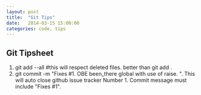 ```yaml
---
layout: post
title:  "Git Tips"
date:   2014-03-15 15:00:00
categories: code, tips
---
```



Git Tipsheet
------------
1. git add --all #this will respect deleted files. better than git add .
2. git commit -m "Fixes #1. OBE been_there global with use of raise. ". This will auto close github issue tracker Number 1. Commit message must include "Fixes #1".